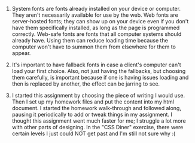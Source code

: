 1. System fonts are fonts already installed on your device or computer. They aren't necessarily available for use by the web. Web fonts are server-hosted fonts; they can show up on your device even if you don't have them specifically installed, as long as the page is programmed correctly. Web-safe fonts are fonts that all computer systems should already have. Using them can reduce loading time because the computer won't have to summon them from elsewhere for them to appear.

2. It's important to have fallback fonts in case a client's computer can't load your first choice. Also, not just having the fallbacks, but choosing them carefully, is important because if one is having issues loading and then is replaced by another, the effect can be jarring to see.

3. I started this assignment by choosing the piece of writing I would use. Then I set up my homework files and put the content into my html document. I started the homework walk-through and followed along, pausing it periodically to add or tweak things in my assignment. I thought this assignment went much faster for me; I struggle a lot more with other parts of designing. In the "CSS Diner" exercise, there were certain levels I just could NOT get past and I'm still not sure why :( 
